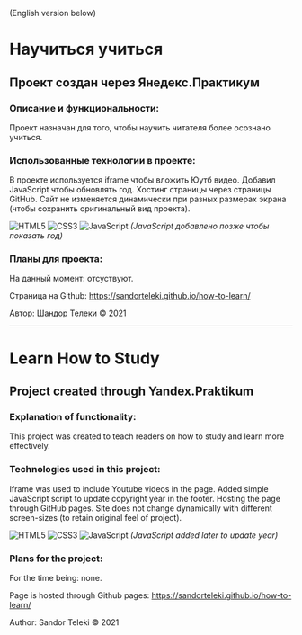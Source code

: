 (English version below)

# Научиться учиться

## Проект создан через Янедекс.Практикум


### Описание и функциональности:
Проект назначан для того, чтобы научить читателя более осознано учиться.


### Использованные технологии в проекте:
В проекте используется iframe чтобы вложить Юутб видео. Добавил JavaScript чтобы обновлять год. Хостинг страницы через страницы GitHub. Сайт не изменяется динамически при разных размерах экрана (чтобы сохранить оригинальный вид проекта).

![HTML5](https://img.shields.io/badge/-HTML5-090909?style=for-the-badge&logo=HTML5)
![CSS3](https://img.shields.io/badge/-CSS3-090909?style=for-the-badge&logo=CSS3)
![JavaScript](https://img.shields.io/badge/-JavaScript-090909?style=for-the-badge&logo=JavaScript) 
_(JavaScript добавлено позже чтобы показать год)_

### Планы для проекта:
На данный момент: отсуствуют.

Страница на Github: https://sandorteleki.github.io/how-to-learn/

Автор: Шандор Телеки
&copy; 2021


------------


# Learn How to Study

## Project created through Yandex.Praktikum


### Explanation of functionality:
This project was created to teach readers on how to study and learn more effectively.

### Technologies used in this project:
Iframe was used to include Youtube videos in the page. Added simple JavaScript script to update copyright year in the footer. Hosting the page through GitHub pages. Site does not change dynamically with different screen-sizes (to retain original feel of project).

![HTML5](https://img.shields.io/badge/-HTML5-090909?style=for-the-badge&logo=HTML5)
![CSS3](https://img.shields.io/badge/-CSS3-090909?style=for-the-badge&logo=CSS3)
![JavaScript](https://img.shields.io/badge/-JavaScript-090909?style=for-the-badge&logo=JavaScript) 
_(JavaScript added later to update year)_

### Plans for the project:
For the time being: none.

Page is hosted through Github pages: https://sandorteleki.github.io/how-to-learn/

Author: Sandor Teleki
&copy; 2021
